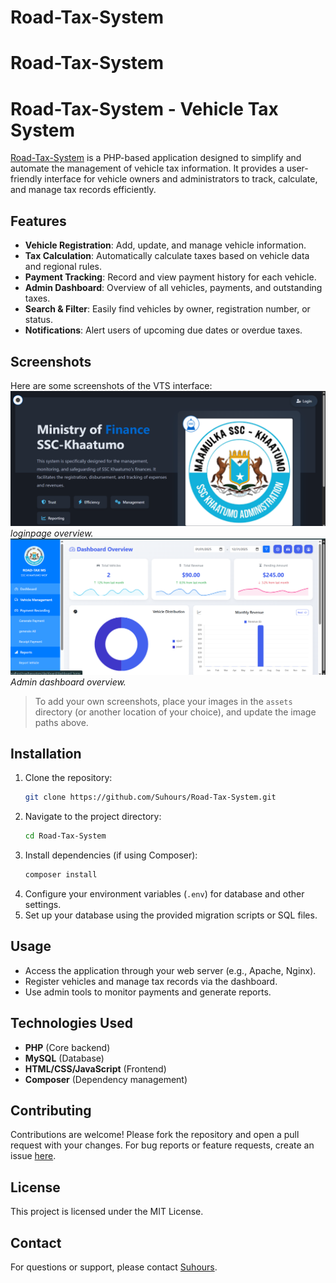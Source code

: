 # Road-Tax-System

# Road-Tax-System

# Road-Tax-System - Vehicle Tax System

[Road-Tax-System](https://github.com/Suhours/Road-Tax-System) is a PHP-based application designed to simplify and automate the management of vehicle tax information. It provides a user-friendly interface for vehicle owners and administrators to track, calculate, and manage tax records efficiently.

## Features

- **Vehicle Registration**: Add, update, and manage vehicle information.
- **Tax Calculation**: Automatically calculate taxes based on vehicle data and regional rules.
- **Payment Tracking**: Record and view payment history for each vehicle.
- **Admin Dashboard**: Overview of all vehicles, payments, and outstanding taxes.
- **Search & Filter**: Easily find vehicles by owner, registration number, or status.
- **Notifications**: Alert users of upcoming due dates or overdue taxes.

## Screenshots

Here are some screenshots of the VTS interface:
![loginpage](/screenshots/login.png)
*loginpage  overview.*
![Dashboard](/screenshots/dashboard.png)
*Admin dashboard overview.*




> To add your own screenshots, place your images in the `assets` directory (or another location of your choice), and update the image paths above.

## Installation

1. Clone the repository:
   ```bash
   git clone https://github.com/Suhours/Road-Tax-System.git
   ```
2. Navigate to the project directory:
   ```bash
   cd Road-Tax-System
   ```
3. Install dependencies (if using Composer):
   ```bash
   composer install
   ```
4. Configure your environment variables (`.env`) for database and other settings.
5. Set up your database using the provided migration scripts or SQL files.

## Usage

- Access the application through your web server (e.g., Apache, Nginx).
- Register vehicles and manage tax records via the dashboard.
- Use admin tools to monitor payments and generate reports.

## Technologies Used

- **PHP** (Core backend)
- **MySQL** (Database)
- **HTML/CSS/JavaScript** (Frontend)
- **Composer** (Dependency management)

## Contributing

Contributions are welcome! Please fork the repository and open a pull request with your changes. For bug reports or feature requests, create an issue [here](https://github.com/Suhours/Road-Tax-System/issues).

## License

This project is licensed under the MIT License.

## Contact

For questions or support, please contact [Suhours](https://github.com/Suhours).
